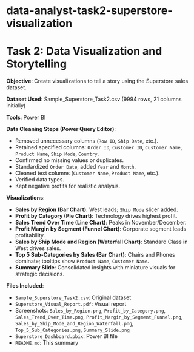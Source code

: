 # data-analyst-task2-superstore-visualization
# Task 2: Data Visualization and Storytelling

**Objective**: Create visualizations to tell a story using the Superstore sales dataset.

**Dataset Used**: Sample_Superstore_Task2.csv (9994 rows, 21 columns initially)

**Tools**: Power BI

**Data Cleaning Steps (Power Query Editor)**:
- Removed unnecessary columns (`Row ID`, `Ship Date`, etc.).
- Retained specified columns: `Order ID`, `Customer ID`, `Customer Name`, `Product Name`, `Ship Mode`, `Country`.
- Confirmed no missing values or duplicates.
- Standardized `Order Date`, added `Year` and `Month`.
- Cleaned text columns (`Customer Name`, `Product Name`, etc.).
- Verified data types.
- Kept negative profits for realistic analysis.

**Visualizations**:
- **Sales by Region (Bar Chart)**: West leads; `Ship Mode` slicer added.
- **Profit by Category (Pie Chart)**: Technology drives highest profit.
- **Sales Trend Over Time (Line Chart)**: Peaks in November/December.
- **Profit Margin by Segment (Funnel Chart)**: Corporate segment leads profitability.
- **Sales by Ship Mode and Region (Waterfall Chart)**: Standard Class in West drives sales.
- **Top 5 Sub-Categories by Sales (Bar Chart)**: Chairs and Phones dominate; tooltips show `Product Name`, `Customer Name`.
- **Summary Slide**: Consolidated insights with miniature visuals for strategic decisions.

**Files Included**:
- `Sample_Superstore_Task2.csv`: Original dataset
- `Superstore_Visual_Report.pdf`: Visual report
- Screenshots: `Sales_by_Region.png`, `Profit_by_Category.png`, `Sales_Trend_Over_Time.png`, `Profit_Margin_by_Segment_Funnel.png`, `Sales_by_Ship_Mode_and_Region_Waterfall.png`, `Top_5_Sub_Categories.png`, `Summary_Slide.png`
- `Superstore_Dashboard.pbix`: Power BI file
- `README.md`: This summary
